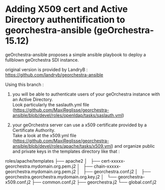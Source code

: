 Adding X509 cert and Active Directory authentification to georchestra-ansible (geOrchestra-15.12)
=================================================================================================

geOrchestra-ansible proposes a simple ansible playbook to deploy a fullblown geOrchestra SDI instance.

original version is provided by LandryB : https://github.com/landryb/georchestra-ansible

Using this branch :

1) you will be able to authenticate users of your geOrchestra instance with an Active Directory.  
Look particularly the saslauth.yml file (https://github.com/MaxiReglisse/georchestra-ansible/blob/devel/roles/openldap/tasks/saslauth.yml)

2) your geOrchestra server can use a x509 certificate provided by a Certificate Authority.  
Take a look at the x509.yml file  (https://github.com/MaxiReglisse/georchestra-ansible/blob/devel/roles/apache/tasks/x509.yml) and 
organize public and private keys in the templates directory like that :

roles/apache/templates
├── apache2
│   ├── cert-xxxxx-georchestra.mydomain.org.pem.j2
│   ├── chain-xxxxx-georchestra.mydomain.org.pem.j2
│   ├── georchestra.conf.j2
│   ├── georchestra.georchestra.mydomain.org.key.j2
│   └── georchestra-x509.conf.j2
├── common.conf.j2
├── georchestra.j2
└── global.conf.j2


